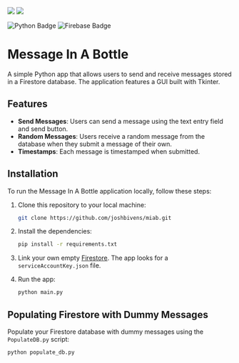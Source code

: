![](https://img.shields.io/github/last-commit/joshbivens/miab)
![](https://img.shields.io/github/commit-activity/w/joshbivens/miab)

![Python Badge](https://img.shields.io/badge/Python-14354C?style=for-the-badge&logo=python&logoColor=white)
![Firebase Badge](https://img.shields.io/badge/Firebase-FFCA28?logo=firebase&logoColor=000&style=flat)

# Message In A Bottle

A simple Python app that allows users to send and receive messages stored in a Firestore database. The application features a GUI built with Tkinter.

## Features

- **Send Messages**: Users can send a message using the text entry field and send button.
- **Random Messages**: Users receive a random message from the database when they submit a message of their own.
- **Timestamps**: Each message is timestamped when submitted.

## Installation

To run the Message In A Bottle application locally, follow these steps:

1. Clone this repository to your local machine:
   ```bash
   git clone https://github.com/joshbivens/miab.git
   ```

2. Install the dependencies:
    ```bash
    pip install -r requirements.txt
    ```

3. Link your own empty [Firestore](https://firebase.google.com/docs/firestore/quickstart). The app looks for a `serviceAccountKey.json` file.

4. Run the app:
    ```bash
    python main.py
    ```

## Populating Firestore with Dummy Messages

Populate your Firestore database with dummy messages using the `PopulateDB.py` script:
```bash
python populate_db.py
```